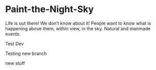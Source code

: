 # Paint-the-Night-Sky

Life is out there! We don’t know about it! People want to know what is happening above them, within view, in the sky. Natural and manmade events.

Test Dev

Testing new branch

new stuff